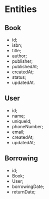 # Entities

## Book
* id;
* isbn;
* title;
* author;
* publisher;
* publishedAt;
* createdAt;
* status;
* updatedAt.


## User
* id;
* name;
* uniqueId;
* phoneNumber;
* email;
* createdAt;
* updatedAt;

## Borrowing
* id;
* Book;
* User;
* borrowingDate;
* returnDate;

